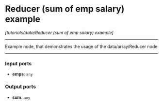 # Reducer (sum of emp salary) example

_[tutorials/data/Reducer (sum of emp salary) example]_

---

Example node, that demonstrates the usage of the data/array/Reducer node  

---

### Input ports

* __emps__: ` any `

### Output ports

* __sum__: ` any `


